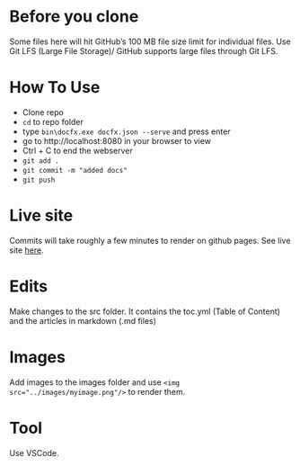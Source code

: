 # Before you clone

Some files here will hit GitHub’s 100 MB file size limit for individual files.  Use Git LFS (Large File Storage)/ GitHub supports large files through Git LFS.
# How To Use
- Clone repo
- `cd` to repo folder
- type `bin\docfx.exe docfx.json --serve` and press enter
- go to http://localhost:8080 in your browser to view
- Ctrl + C to end the webserver
- `git add .`
- `git commit -m "added docs"`
- `git push`

# Live site

Commits will take roughly a few minutes to render on github pages. See live site [here](https://bluebytesystemsinc.github.io/docs/).

# Edits

Make changes to the src folder. It contains the toc.yml (Table of Content) and the articles in markdown (.md files)

# Images

Add images to the images folder and use `<img src="../images/myimage.png"/>` to render them.

# Tool 
Use VSCode.


